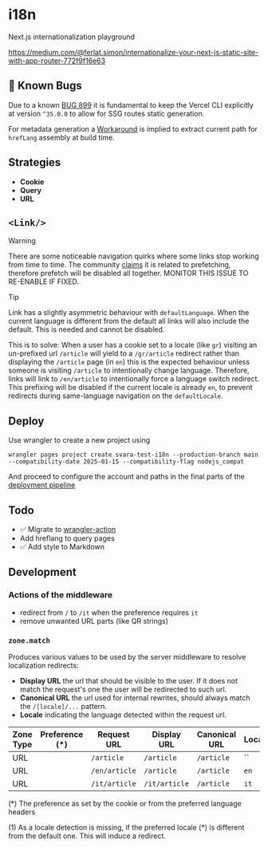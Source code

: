 # i18n

Next.js internationalization playground

https://medium.com/@ferlat.simon/internationalize-your-next-js-static-site-with-app-router-772f9f16e63

## 🐛 Known Bugs

Due to a known [BUG 899](https://github.com/cloudflare/next-on-pages/issues/899) it is fundamental to keep the Vercel
CLI explicitly at version `^35.0.0` to allow for SSG routes static generation.

For metadata generation a [Workaround](https://github.com/vercel/next.js/discussions/50189#discussioncomment-11480319)
is implied to extract current path for `hrefLang` assembly at build time.

## Strategies

- **Cookie**
- **Query**
- **URL**

## `<Link/>`

> [!WARNING]
> There are some noticeable navigation quirks where some links stop working from time to time. The
> community [claims](https://github.com/vercel/next.js/discussions/57565) it is related to prefetching, therefore
> prefetch will be disabled all together. MONITOR THIS ISSUE TO RE-ENABLE IF FIXED.

> [!TIP]
> Link has a slightly asymmetric behaviour with `defaultLanguage`. When the current language is different from the
> default all links will also include the default. This is needed and cannot be disabled.
>
> This is to solve: When a user has a cookie set to a locale (like `gr`) visiting an un-prefixed url `/article` will
> yield to a `/gr/article` redirect rather than displaying the `/article` page (in `en`) this is the expected behaviour
> unless someone is visiting `/article` to intentionally change language. Therefore, links will link to `/en/article` to
> intentionally force a language switch redirect. This prefixing will be disabled if the current locale is already `en`,
> to prevent redirects during same-language navigation on the `defaultLocale`.

## Deploy

Use wrangler to create a new project using

```shell
wrangler pages project create svara-test-i18n --production-branch main --compatibility-date 2025-01-15 --compatibility-flag nodejs_compat
```

And proceed to configure the account and paths in the final parts of
the [deployment pipeline](.github/workflows/publish.yml)

## Todo

- ✅ Migrate to [wrangler-action](https://github.com/cloudflare/pages-action)
- Add hreflang to query pages
- ✅ Add style to Markdown

## Development

### Actions of the middleware

- redirect from `/` to `/it` when the preference requires `it`
- remove unwanted URL parts (like QR strings)

### `zone.match`

Produces various values to be used by the server middleware to resolve localization redirects:

- **Display URL** the url that should be visible to the user. If it does not match the request's one the user will be
  redirected to such url.
- **Canonical URL** the url used for internal rewrites, should always match the `/[locale]/...` pattern.
- **Locale** indicating the language detected within the request url.

| Zone Type | Preference (*) | Request URL   | Display URL   | Canonical URL | Locale | Notes |
|-----------|----------------|---------------|---------------|---------------|--------|-------|
| URL       |                | `/article`    | `/article`    | `/article`    | ``     | (1)   |
| URL       |                | `/en/article` | `/article`    | `/article`    | `en`   | (2)   |
| URL       |                | `/it/article` | `/it/article` | `/article`    | `it`   |       |

(*) The preference as set by the cookie or from the preferred language headers

(1) As a locale detection is missing, if the preferred locale (*) is different from the default one. This will induce a
redirect.

